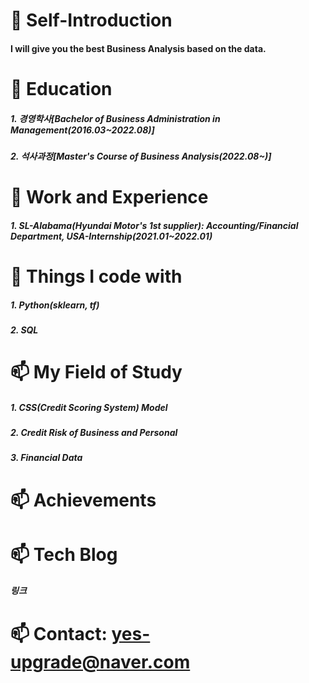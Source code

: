 # 👋 Self-Introduction
####     I will give you the best Business Analysis based on the data.
###  
# 🔭 Education
#####     1. 경영학사[Bachelor of Business Administration in Management(2016.03~2022.08)]
#####     2. 석사과정[Master's Course of Business Analysis(2022.08~)]
###
# 🌱 Work and Experience
#####     1. SL-Alabama(Hyundai Motor's 1st supplier): Accounting/Financial Department, USA-Internship(2021.01~2022.01)
###
# 🤔 Things I code with
#####     1. Python(sklearn, tf)
#####     2. SQL
###
# 📫 My Field of Study
#####     1. CSS(Credit Scoring System) Model
#####     2. Credit Risk of Business and Personal 
#####     3. Financial Data
###
# 📫 Achievements
#####
### 
# 📫 Tech Blog
#####  링크

# 📫 Contact: yes-upgrade@naver.com









